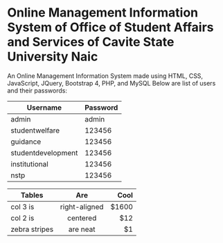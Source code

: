 # Online Management Information System of Office of Student Affairs and Services of Cavite State University Naic
An Online Management Information System made using HTML, CSS, JavaScript, JQuery, Bootstrap 4, PHP, and MySQL
Below are list of users and their passwords:

| Username | Password |
| -------- | -------- |
| admin | admin |
| studentwelfare | 123456 |
| guidance | 123456 |
| studentdevelopment | 123456 |
| institutional | 123456 |
| nstp | 123456 |


| Tables     | Are       | Cool  |
| ------------- |:-------------:| -----:|
| col 3 is    | right-aligned | $1600 |
| col 2 is    | centered    |   $12 |
| zebra stripes| are neat    |    $1 |
